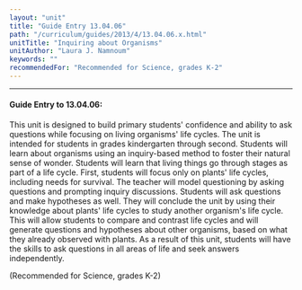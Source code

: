 ```yaml
---
layout: "unit"
title: "Guide Entry 13.04.06"
path: "/curriculum/guides/2013/4/13.04.06.x.html"
unitTitle: "Inquiring about Organisms"
unitAuthor: "Laura J. Namnoum"
keywords: ""
recommendedFor: "Recommended for Science, grades K-2"
---
```

<body>
<hr/>
<h4>
Guide Entry to 13.04.06:
</h4>
<p>
This unit is designed to build primary students' confidence and ability to ask questions while focusing on living organisms' life cycles. The unit is intended for students in grades kindergarten through second. Students will learn about organisms using an inquiry-based method to foster their natural sense of wonder. Students will learn that living things go through stages as part of a life cycle. First, students will focus only on plants' life cycles, including needs for survival. The teacher will model questioning by asking questions and prompting inquiry discussions. Students will ask questions and make hypotheses as well. They will conclude the unit by using their knowledge about plants' life cycles to study another organism's life cycle. This will allow students to compare and contrast life cycles and will generate questions and hypotheses about other organisms, based on what they already observed with plants. As a result of this unit, students will have the skills to ask questions in all areas of life and seek answers independently.
</p>
<p>
(Recommended for Science, grades K-2)
</p>
</body>